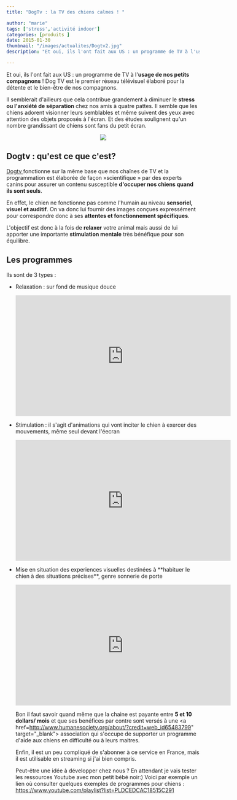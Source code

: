 ```yaml
---
title: "DogTv : la TV des chiens calmes ! "

author: "marie"
tags: ['stress','activité indoor']
categories: [produits ]
date: 2015-01-30
thumbnail: "/images/actualites/Dogtv2.jpg"
description: "Et oui, ils l'ont fait aux US : un programme de TV à l'usage de nos petits compagnons ! "

---
```



Et oui, ils l'ont fait aux US : un programme de TV à l'**usage de nos petits compagnons** ! Dog TV est le premier réseau télévisuel élaboré pour la détente et le bien-être de nos compagnons.


Il semblerait d'ailleurs que cela contribue grandement à diminuer le **stress ou l'anxiété de séparation** chez nos amis à quatre pattes. Il semble que les chiens adorent visionner leurs semblables et même suivent des yeux avec attention des objets proposés à l'écran. Et des études soulignent qu'un nombre grandissant de chiens sont fans du petit écran.

<p align="center"><img src= "/images/actualites/Dogtv2.jpg" class="img-responsive"></p>




## Dogtv : qu'est ce que c'est? ##

<a href="http://dogtv.com/" target="_blank"> Dogtv </a> fonctionne sur la même base que nos chaînes de TV et la programmation est élaborée de façon »scientifique » par des experts canins  pour assurer un contenu susceptible **d'occuper nos chiens quand ils sont seuls**.

En effet, le chien ne fonctionne pas comme l'humain au niveau **sensoriel, visuel et auditif**. On va donc lui fournir des images conçues expressément pour correspondre donc à ses **attentes et fonctionnement spécifiques**.

L'objectif est donc à la fois de **relaxer** votre animal mais aussi de lui apporter une importante **stimulation mentale** très bénéfique pour son équilibre.


## Les programmes ##
Ils sont de 3 types :
<ul><li> Relaxation : sur fond de musique douce </li>

<p align="center"><iframe width="560" height="315" src="https://www.youtube.com/embed/xhT2KZUYo2c" frameborder="0" allowfullscreen></iframe></p>

<li> Stimulation : il s'agit d'animations qui vont inciter le chien à exercer des mouvements, même seul devant l'éecran </li>

<p align="center"><iframe width="560" height="315" src="https://www.youtube.com/embed/vR0KLnaH4OA" frameborder="0" allowfullscreen></iframe></p>

<li> Mise en situation des experiences visuelles destinées à **habituer le chien à des situations précises**, genre sonnerie de porte </li>

<p align="center"><iframe width="560" height="315" src="https://www.youtube.com/embed/YF63zxlnKMs" frameborder="0" allowfullscreen></iframe></p>

Bon il faut savoir quand même que la chaine est payante entre **5 et 10 dollars/ mois** et que ses benéfices par contre sont versés à une <a href=http://www.humanesociety.org/about/?credit=web_id65483799" target="_blank"> association </a>  qui s'occupe de supporter un programme d'aide aux chiens en difficulté ou à leurs maitres.

Enfin, il est un peu compliqué de s'abonner à ce service en France, mais il est utilisable  en streaming si j'ai bien compris.

Peut-être une idée à développer chez nous ? En attendant je vais tester les ressources Youtube avec mon petit bébé noir:)
Voici par exemple un lien où consulter quelques exemples de programmes pour chiens : https://www.youtube.com/playlist?list=PLDCEDCAC18515C291

